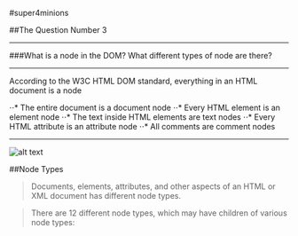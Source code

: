 #super4minions 


##The Question Number 3 

---

###What is a node in the DOM? What different types of node are there?

***
According to the W3C HTML DOM standard, everything in an HTML document is a node



⋅⋅* The entire document is a document node 
⋅⋅* Every HTML element is an element node 
⋅⋅* The text inside HTML elements are text nodes 
⋅⋅* Every HTML attribute is an attribute node 
⋅⋅* All comments are comment nodes 


***


![alt text](http://www.w3schools.com/js/pic_htmltree.gif "Html Tree")


##Node Types

> Documents, elements, attributes, and other aspects of an HTML or XML document has different node types.

> There are 12 different node types, which may have children of various node types:

